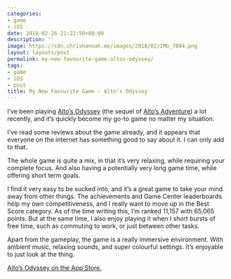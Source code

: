 ```yaml
---
categories:
- game
- iOS
date: 2018-02-26 21:22:50+00:00
description: ''
image: https://cdn.chrishannah.me/images/2018/02/IMG_7894.png
layout: layouts/post
permalink: my-new-favourite-game-altos-odyssey/
tags:
- game
- iOS
- post
title: My New Favourite Game - Alto’s Odyssey
---
```


<p>I’ve been playing <a href="https://geo.itunes.apple.com/app/altos-odyssey/id1182456409?mt=8&amp;at=1010l4Hj&amp;ct=MAC">Alto’s Odyssey</a> (the sequel of <a href="https://geo.itunes.apple.com/us/app/altos-adventure/id950812012?at=1010l4Hj&amp;ct=MAC&amp;ls=1&amp;mt=8">Alto’s Adventure</a>) a lot recently, and it’s quickly become my go-to game no matter my situation.</p>
<p>I’ve read some reviews about the game already, and it appears that everyone on the internet has something good to say about it. I can only add to that.</p>
<p>The whole game is quite a mix, in that it’s very relaxing, while requiring your complete focus. And also having a potentially very long game time, while offering short term goals.</p>
<p>I find it very easy to be sucked into, and it’s a great game to take your mind away from other things. The achievements and Game Center leaderboards help my own competitiveness, and I really want to move up in the Best Score category. As of the time writing this, I’m ranked 11,157 with 65,065 points. But at the same time, I also enjoy playing it when I short bursts of free time, such as commuting to work, or just between other tasks.</p>
<p>Apart from the gameplay, the game is a really immersive environment. With ambient music, relaxing sounds, and super colourful settings. It’s enjoyable to just look at the thing.</p>
<p><a href="https://geo.itunes.apple.com/app/altos-odyssey/id1182456409?mt=8&amp;at=1010l4Hj&amp;ct=MAC">Alto’s Odyssey on the App Store.</a></p>